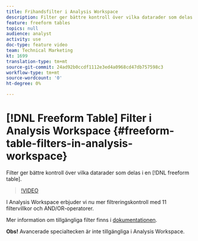 ```yaml
---
title: Frihandsfilter i Analysis Workspace
description: Filter ger bättre kontroll över vilka datarader som delas i en friformstabell.
feature: freeform tables
topics: null
audience: analyst
activity: use
doc-type: feature video
team: Technical Marketing
kt: 1699
translation-type: tm+mt
source-git-commit: 24ad92b0ccdf1112e3ed4a0968cd47db757598c3
workflow-type: tm+mt
source-wordcount: '0'
ht-degree: 0%

---
```



# [!DNL Freeform Table] Filter i Analysis Workspace {#freeform-table-filters-in-analysis-workspace}

Filter ger bättre kontroll över vilka datarader som delas i en [!DNL freeform table].

>[!VIDEO](https://video.tv.adobe.com/v/23232/?quality=12)

I Analysis Workspace erbjuder vi nu mer filtreringskontroll med 11 filtervillkor och AND/OR-operatorer.

Mer information om tillgängliga filter finns i [dokumentationen](https://marketing.adobe.com/resources/help/en_US/analytics/analysis-workspace/pagination_filtering_sorting.html).

**Obs!** Avancerade specialtecken är inte tillgängliga i Analysis Workspace.
